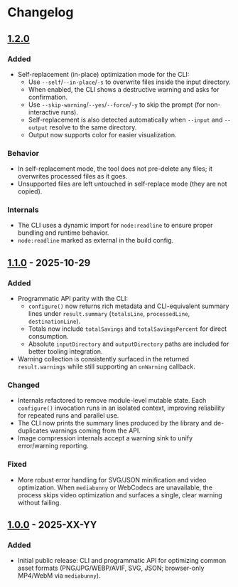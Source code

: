 # Changelog

## [1.2.0]

### Added

- Self-replacement (in-place) optimization mode for the CLI:
  - Use `--self`/`--in-place`/`-s` to overwrite files inside the input directory.
  - When enabled, the CLI shows a destructive warning and asks for confirmation.
  - Use `--skip-warning`/`--yes`/`--force`/`-y` to skip the prompt (for non-interactive runs).
  - Self-replacement is also detected automatically when `--input` and `--output` resolve to the same directory.
  - Output now supports color for easier visualization.

### Behavior

- In self-replacement mode, the tool does not pre-delete any files; it overwrites processed files as it goes.
- Unsupported files are left untouched in self-replace mode (they are not copied).

### Internals

- The CLI uses a dynamic import for `node:readline` to ensure proper bundling and runtime behavior.
- `node:readline` marked as external in the build config.

## [1.1.0] - 2025-10-29

### Added

- Programmatic API parity with the CLI:
  - `configure()` now returns rich metadata and CLI-equivalent summary lines under `result.summary` (`totalsLine`, `processedLine`, `destinationLine`).
  - Totals now include `totalSavings` and `totalSavingsPercent` for direct consumption.
  - Absolute `inputDirectory` and `outputDirectory` paths are included for better tooling integration.
- Warning collection is consistently surfaced in the returned `result.warnings` while still supporting an `onWarning` callback.

### Changed

- Internals refactored to remove module-level mutable state. Each `configure()` invocation runs in an isolated context, improving reliability for repeated runs and parallel use.
- The CLI now prints the summary lines produced by the library and de-duplicates warnings coming from the API.
- Image compression internals accept a warning sink to unify error/warning reporting.

### Fixed

- More robust error handling for SVG/JSON minification and video optimization. When `mediabunny` or WebCodecs are unavailable, the process skips video optimization and surfaces a single, clear warning without failing.

## [1.0.0] - 2025-XX-YY

### Added

- Initial public release: CLI and programmatic API for optimizing common asset formats (PNG/JPG/WEBP/AVIF, SVG, JSON; browser-only MP4/WebM via `mediabunny`).

[1.2.0]: https://github.com/Fenekito/asset-optimizer/releases/tag/v1.2.0
[1.1.0]: https://github.com/Fenekito/asset-optimizer/releases/tag/v1.1.0
[1.0.0]: https://github.com/Fenekito/asset-optimizer/releases/tag/
